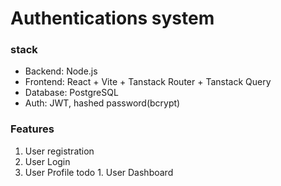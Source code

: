 # Authentications system

### stack

- Backend: Node.js
- Frontend: React + Vite + Tanstack Router + Tanstack Query
- Database: PostgreSQL
- Auth: JWT, hashed password(bcrypt)

### Features

1. User registration
1. User Login
1. User Profile
   todo 1. User Dashboard
